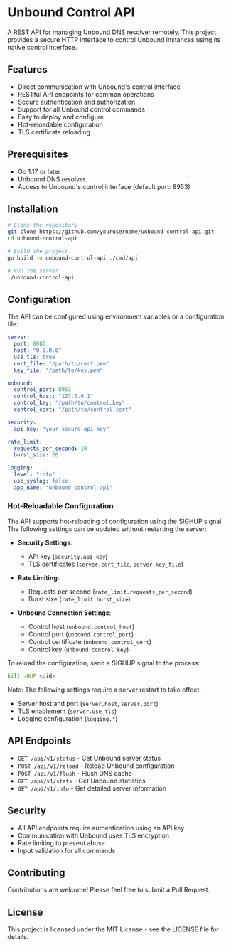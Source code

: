 # Unbound Control API

A REST API for managing Unbound DNS resolver remotely. This project provides a secure HTTP interface to control Unbound instances using its native control interface.

## Features

- Direct communication with Unbound's control interface
- RESTful API endpoints for common operations
- Secure authentication and authorization
- Support for all Unbound control commands
- Easy to deploy and configure
- Hot-reloadable configuration
- TLS certificate reloading

## Prerequisites

- Go 1.17 or later
- Unbound DNS resolver
- Access to Unbound's control interface (default port: 8953)

## Installation

```bash
# Clone the repository
git clone https://github.com/yourusername/unbound-control-api.git
cd unbound-control-api

# Build the project
go build -o unbound-control-api ./cmd/api

# Run the server
./unbound-control-api
```

## Configuration

The API can be configured using environment variables or a configuration file:

```yaml
server:
  port: 8080
  host: "0.0.0.0"
  use_tls: true
  cert_file: "/path/to/cert.pem"
  key_file: "/path/to/key.pem"

unbound:
  control_port: 8953
  control_host: "127.0.0.1"
  control_key: "/path/to/control.key"
  control_cert: "/path/to/control.cert"

security:
  api_key: "your-secure-api-key"

rate_limit:
  requests_per_second: 10
  burst_size: 20

logging:
  level: "info"
  use_syslog: false
  app_name: "unbound-control-api"
```

### Hot-Reloadable Configuration

The API supports hot-reloading of configuration using the SIGHUP signal. The following settings can be updated without restarting the server:

- **Security Settings**:
  - API key (`security.api_key`)
  - TLS certificates (`server.cert_file`, `server.key_file`)

- **Rate Limiting**:
  - Requests per second (`rate_limit.requests_per_second`)
  - Burst size (`rate_limit.burst_size`)

- **Unbound Connection Settings**:
  - Control host (`unbound.control_host`)
  - Control port (`unbound.control_port`)
  - Control certificate (`unbound.control_cert`)
  - Control key (`unbound.control_key`)

To reload the configuration, send a SIGHUP signal to the process:
```bash
kill -HUP <pid>
```

Note: The following settings require a server restart to take effect:
- Server host and port (`server.host`, `server.port`)
- TLS enablement (`server.use_tls`)
- Logging configuration (`logging.*`)

## API Endpoints

- `GET /api/v1/status` - Get Unbound server status
- `POST /api/v1/reload` - Reload Unbound configuration
- `POST /api/v1/flush` - Flush DNS cache
- `GET /api/v1/stats` - Get Unbound statistics
- `GET /api/v1/info` - Get detailed server information

## Security

- All API endpoints require authentication using an API key
- Communication with Unbound uses TLS encryption
- Rate limiting to prevent abuse
- Input validation for all commands

## Contributing

Contributions are welcome! Please feel free to submit a Pull Request.

## License

This project is licensed under the MIT License - see the LICENSE file for details.
